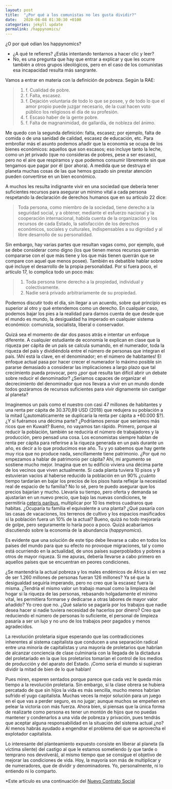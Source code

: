 ```yaml
---
layout: post
title:  "¿Por qué a los comunistas no les gusta dividir?"
date:   2020-08-08 01:30:30 +0100
categories: jekyll update
permalink: /happynomics/
---
```


¿O por qué odian los happynomics?

-	¿A qué te refieres? ¿Estás intentando tentarnos a hacer clic y leer?
-	No, es una pregunta que hay que entrar a explicar y que les ocurre también a otros grupos ideológicos, pero en el caso de los comunistas esa incapacidad resulta más sangrante.

Vamos a entrar en materia con la definición de pobreza. Según la RAE:

>1. f. Cualidad de pobre.
>2. f. Falta, escasez.
>3. f. Dejación voluntaria de todo lo que se posee, y de todo lo que el amor propio puede juzgar necesario, de la cual hacen voto público los religiosos el día de su profesión.
>4. f. Escaso haber de la gente pobre.
>5. f. Falta de magnanimidad, de gallardía, de nobleza del ánimo.

Me quedo con la segunda definición: falta, escasez; por ejemplo, falta de comida o de una sanidad de calidad, escasez de educación, etc.
Para embrollar más el asunto podemos añadir que la economía se ocupa de los bienes económicos: aquellos que son escasos; eso incluye tanto la leche, como un jet privado (que no consideras de pobres, pese a ser escaso), pero no el aire que respiramos y que podemos consumir libremente sin que tengamos que pagar por él (por ahora). A medida que se destruya el planeta muchas cosas de las que hemos gozado sin prestar atención pueden convertirse en un bien económico.

A muchos les resulta indignante vivir en una sociedad que debería tener suficientes recursos para asegurar un mínimo vital a cada persona respetando la declaración de derechos humanos que en su artículo 22 dice:

>Toda persona, como miembro de la sociedad, tiene derecho a la seguridad social, y a obtener, mediante el esfuerzo nacional y la cooperación internacional, habida cuenta de la organización y los recursos de cada Estado, la satisfacción de los derechos económicos, sociales y culturales, indispensables a su dignidad y al libre desarrollo de su personalidad.

Sin embargo, hay varias partes que resultan vagas como, por ejemplo, qué se debe considerar como digno (los que tienen menos recursos querrán compararse con el que más tiene y los que más tienen querrán que se compare con aquel que menos posee). También es debatible hablar sobre qué incluye el desarrollo de la propia personalidad. Por si fuera poco, el artículo 17, lo complica todo un poco más:

>1. Toda persona tiene derecho a la propiedad, individual y colectivamente.
>2. Nadie será privado arbitrariamente de su propiedad.

Podemos discutir todo el día, sin llegar a un acuerdo, sobre qué principio es superior al otro y qué entendemos como un derecho.
En cualquier caso, podemos bajar los pies a la realidad para darnos cuenta de que desde que el mundo es mundo, la desigualdad ha imperado en cualquier sistema económico: comunista, socialista, liberal o conservador.

Quizá sea el momento de dar dos pasos atrás e intentar un enfoque diferente. A cualquier estudiante de economía le explican en clase que la riqueza per cápita de un país se calcula sumando, en el numerador, toda la riqueza del país y dividiéndola entre el número de personas que  integran el país. !Ahí está la clave, en el denominador; en el número de habitantes! El enfoque actual pasa por hacer crecer el numerador lo máximo posible sin pararse demasiado a considerar las implicaciones a largo plazo que tal crecimiento pueda provocar, pero ¿por qué resulta tan difícil abrir un debate sobre reducir el denominador? ¿Seríamos capaces de organizar el decrecimiento del denominador que nos llevara a vivir en un mundo donde todos gozáramos de recursos suficientes para vivir dignamente sin castigar al planeta?

Imaginemos un país como el nuestro con casi 47 millones de habitantes y una renta per cápita de 30.370,89 USD (2018) que redujera su población a la mitad (¿automáticamente se duplicaría la renta per cápita a +60.000 $?). ¿Y si fuéramos una décima parte? ¿Podríamos pensar que seríamos más ricos que en Kuwait? Bueno, no vayamos tan rápido. Primero, porque al reducir la población, también se reduciría el número de trabajadores y la producción, pero pensad una cosa. Los economistas siempre hablan de renta per cápita para referirse a la riqueza generada en un país durante un año, es decir a lo que producimos ese año. Tu y yo sabemos que hay gente muy rica que no produce nada, sencillamente tiene patrimonio. ¿Por qué no empezamos a hablar de patrimonio per cápita? Ahí, mi argumento se sostiene mucho mejor. Imagina que en tu edificio viviera una décima parte de los vecinos que viven actualmente. Si cada planta tuviera 10 pisos y 9 estuvieran vacíos al haberse reducido la población en un 90% ¿cuánto tiempo tardarían en bajar los precios de los pisos hasta reflejar la necesidad real de espacio de tu familia? No lo sé, pero te puedo asegurar que los precios bajarían y mucho. Llevaría su tiempo, pero oferta y demanda se ajustarían en un nuevo precio, que bajo las nuevas condiciones, te permitiría [ceteris paribus](https://es.wikipedia.org/wiki/Ceteris_paribus), multiplicar por 10 los metros cuadraros que habitas. ¿Ocuparía tu familia el equivalente a una planta? ¿Qué pasaría con las casas de vacaciones, los terrenos de cultivo y los espacios masificados si la población fuera un 10% de la actual? Bueno, quizá no todo mejoraría de golpe, pero seguramente lo haría poco a poco. Quizá acabaríamos discutiendo sobre la economía de la abundancia (_happynomics_).

Es evidente que una solución de este tipo debe llevarse a cabo en todos los países del mundo para que su efecto no provoque migraciones, tal y como está ocurriendo en la actualidad, de unos países superpoblados y pobres a otros de mayor riqueza. Si me apuras, debería llevarse a cabo primero en aquellos países que se encuentran en peores condiciones.

¿Se mantendría la actual pobreza y los males endémicos de África si en vez de ser 1.260 millones de personas fueran 126 millones? Ya sé que la desigualdad seguiría imperando, pero no creo que la escasez fuera la misma. ¿Tendría el mismo valor un trabajo manual como la limpieza del hogar si la riqueza de las personas, rebasando holgadamente el mínimo vital, les permitiera formarse y dedicarse a otras labores de mayor valor añadido? Yo creo que no. ¿Qué salario se pagaría por los trabajos que nadie desea hacer si nadie tuviera necesidad de hacerlos por dinero? Creo que reduciendo el número de personas lo suficiente, el personal de limpieza pasaría a ser un lujo y no uno de los trabajos peor pagados y menos agradecidos.

La revolución proletaria sigue esperando que las contradicciones inherentes al sistema capitalista que conducen a una separación radical entre una minoría de capitalistas y una mayoría de proletarios que habrían de alcanzar conciencia de clase culminaría con la llegada de la dictadura del proletariado en la que los proletarios tomarían el control de los medios de producción y del aparato del Estado. ¡Como sería el mundo si supieran dividir la mitad de bien de lo que hablan!

Pues miren, esperen sentados porque parece que cada vez le queda más tiempo a la revolución proletaria. Sin embargo, si la clase obrera se hubiera percatado de que sin hijos la vida es más sencilla, mucho menos habrían sufrido el yugo capitalista. Muchas veces la mejor solución para un juego en el que vas a perder seguro, es no jugar; aunque muchos se empeñen en pelear la victoria con más fuerza. Ahora bien, si piensas que la única forma de realizarte como persona es tener un montón de hijos que no puedas mantener y condenarlos a una vida de pobreza y privación, pues tendrás que aceptar alguna responsabilidad en la situación del sistema actual ¿no? Al menos habrás ayudado a engendrar el problema del que se aprovecha el explotador capitalista.

Lo interesante del planteamiento expuesto consiste en liberar al planeta (la víctima silente) del castigo al que le estamos sometiendo (y que tarde o temprano nos devolverá), al mismo tiempo que se consigue el objetivo de mejorar las condiciones de vida. Hoy, la mayoría son más de multiplicar y de numeradores, que de dividir y denominadores. Yo, personalmente, ni lo entiendo ni lo comparto.


*Este artículo es una continuación del [Nuevo Contrato Social](http://www.partidoraro.es/Nuevo-Contrato-Social%20/)
